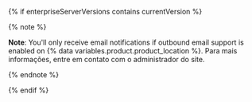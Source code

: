 {% if enterpriseServerVersions contains currentVersion %}

{% note %}

**Note**: You'll only receive email notifications if outbound email support is enabled on {% data variables.product.product_location %}. Para mais informações, entre em contato com o administrador do site.

{% endnote %}

{% endif %}
